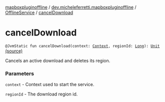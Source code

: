 [mapboxpluginoffline](../../index.md) / [dev.micheleferretti.mapboxpluginoffline](../index.md) / [OfflineService](index.md) / [cancelDownload](./cancel-download.md)

# cancelDownload

`@JvmStatic fun cancelDownload(context: `[`Context`](https://developer.android.com/reference/android/content/Context.html)`, regionId: `[`Long`](https://kotlinlang.org/api/latest/jvm/stdlib/kotlin/-long/index.html)`): `[`Unit`](https://kotlinlang.org/api/latest/jvm/stdlib/kotlin/-unit/index.html) [(source)](https://github.com/xit0c/mapbox-plugin-offline/tree/master/mapboxpluginoffline/src/main/java/dev/micheleferretti/mapboxpluginoffline/OfflineService.kt#L53)

Cancels an active download and deletes its region.

### Parameters

`context` - Context used to start the service.

`regionId` - The download region id.